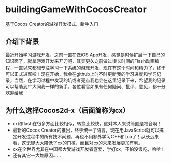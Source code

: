 # buildingGameWithCocosCreator
基于Cocos Creator的游戏开发模式、新手入门

## 介绍下背景
最近开始学习游戏开发，之前一直在做iOS App开发，感觉是时候扩展一下自己的知识面了，就拿游戏开发来开刀吧，其实更久之前做过很长时间的Flash动画编程，一直以来都想专注学习一下系统的游戏开发，现在有这个时间和精力了，终于可以正式进军啦！现在开始，我会在github上时不时更新我的学习进度和学习记录，当然，在学习过程中发现的坑或者亮点我也会在这里记录下来，希望我的记录可以帮助到广大同我一样的新手，各位看官如果有任何疑问、批评、意见，都十分欢迎给我

## 为什么选择Cocos2d-x（后面简称为cx）
* cx和flash在很多方面比较相似，转换比较快，这对本人来说简直是福音啊！
* 最新的Cocos Creator的推出，终于统一了语言，现在用JavaScript就可以搞定开发过程中的所有技术问题，再也不用额外学习C++和Lua了！从长远来看，这无疑大大降低了cx的门槛，而且对cx的未来发展更加有利。
* cx在全世界尤其在中国都大受游戏开发者喜爱，学好cx，不怕没饭吃，哈哈！
* 还有其它一大堆原因......

## 
